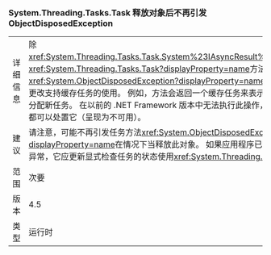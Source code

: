 ### <a name="systemthreadingtaskstask-no-longer-throw-objectdisposedexception-after-object-is-disposed"></a>System.Threading.Tasks.Task 释放对象后不再引发 ObjectDisposedException

|   |   |
|---|---|
|详细信息|除<xref:System.Threading.Tasks.Task.System%23IAsyncResult%23AsyncWaitHandle>，<xref:System.Threading.Tasks.Task?displayProperty=name>方法将不再引发<xref:System.ObjectDisposedException?displayProperty=name>异常后释放此对象。此更改支持缓存任务的使用。 例如，方法会返回一个缓存任务来表示已完成的操作，而不是分配新任务。 在以前的 .NET Framework 版本中无法执行此操作，因为任务的任何使用者都可以处置它（呈现为不可用）。|
|建议|请注意，可能不再引发任务方法<xref:System.ObjectDisposedException?displayProperty=name>在情况下当释放此对象。 如果应用程序已根据知道任务已处理此异常，它应更新显式检查任务的状态使用<xref:System.Threading.Tasks.Task.Status>。|
|范围|次要|
|版本|4.5|
|类型|运行时|


